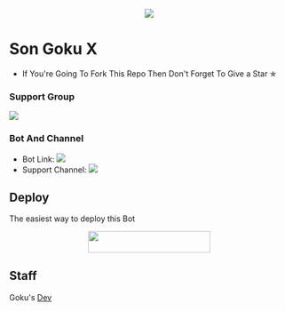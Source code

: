 <p align="center">
  <img src="https://telegra.ph/file/2df8b79bfccc32518cdb6.jpg">
</p>

# Son Goku X
* If You're Going To Fork This Repo Then Don't Forget To Give a Star ✯


### Support Group
<p align="left">
<a href="https://t.me/XForceSupportChat" alt="Support!"> <img src="https://aleen42.github.io/badges/src/telegram.svg" /> </a>

### Bot And Channel 
* Bot Link:  <a href="http://t.me/GokuxRobot" alt=" Goku "> <img src="https://img.shields.io/badge/%F0%9F%A4%96%20-Goku-blue" /> </a>
* Support Channel: <a  href="https://t.me/XForceBots" alt="Help Centre Logs"> <img  src="https://img.shields.io/badge/%F0%9F%92%A1-XForce%20Update%20Channel-9cf" /> </a>

## Deploy
The easiest way to deploy this Bot
<p align="center"><a href="https://heroku.com/deploy?template=https://github.com/Unknownvip/GokuXForceRobot"> <img src="https://img.shields.io/badge/Deploy%20To%20Heroku-black?style=for-the-badge&logo=heroku" width="220" height="38.45"/></a></p>
 
## Staff
  Goku's [Dev](https://t.me/God_STB)
